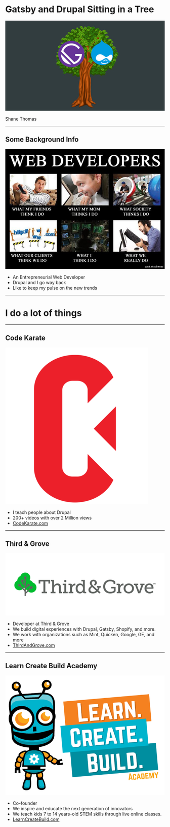 # Gatsby and Drupal Sitting in a Tree

![Gatsby and Drupal Sitting in a Tree](./01-titleslide.jpg)

Shane Thomas

---

## Some Background Info

<div class="image-slide">

![Web Developer](./01-webdeveloper.jpg)

- An Entrepreneurial Web Developer
- Drupal and I go way back
- Like to keep my pulse on the new trends

</div>

___

# I do a lot of things

___

## Code Karate

<div class="image-slide">

![CodeKarate Logo](./01-cklogo4.png)

- I teach people about Drupal
- 200+ videos with over 2 Million views
- <a href="http://codekarate.com">CodeKarate.com</a>

</div>

___

## Third & Grove

<div class="image-slide">

![Third and Grove Logo](./01-taglogo2.png)

- Developer at Third & Grove
- We build digital experiences with Drupal, Gatsby, Shopify, and more.
- We work with organizations such as Mint, Quicken, Google, GE, and more
- <a href="http://thirdandgrove.com">ThirdAndGrove.com</a>

</div>

___

## Learn Create Build Academy

<div class="image-slide">

![Learn Create Build Academy Logo](./01-lcblogo.png)

- Co-founder
- We inspire and educate the next generation of innovators
- We teach kids 7 to 14 years-old STEM skills through live online classes.
- <a href="http://learncreatebuild.com">LearnCreateBuild.com</a>

</div>
